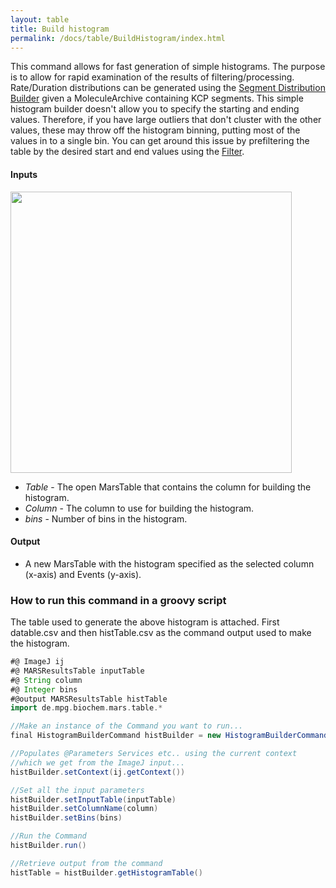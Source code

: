 ```yaml
---
layout: table
title: Build histogram
permalink: /docs/table/BuildHistogram/index.html
---
```

This command allows for fast generation of simple histograms. The purpose is to allow for rapid examination of the results of filtering/processing. Rate/Duration distributions can be generated using the [Segment Distribution Builder](../../kcp/SegmentDistributionBuilder) given a MoleculeArchive containing KCP segments. This simple histogram builder doesn't allow you to specify the starting and ending values. Therefore, if you have large outliers that don't cluster with the other values, these may throw off the histogram binning, putting most of the values in to a single bin. You can get around this issue by prefiltering the table by the desired start and end values using the [Filter](../Filter).


#### Inputs

<img align='center' src='{{site.baseurl}}/docs/table/img/HistogramBuilderDialog.png' width='450' />

* *Table* - The open MarsTable that contains the column for building the histogram.
* *Column* - The column to use for building the histogram.
* *bins* - Number of bins in the histogram.

#### Output

* A new MarsTable with the histogram specified as the selected column (x-axis) and Events (y-axis).

### How to run this command in a groovy script

The table used to generate the above histogram is attached. First datable.csv and then histTable.csv as the command output used to make the histogram.

```groovy
#@ ImageJ ij
#@ MARSResultsTable inputTable
#@ String column
#@ Integer bins
#@output MARSResultsTable histTable
import de.mpg.biochem.mars.table.*

//Make an instance of the Command you want to run...
final HistogramBuilderCommand histBuilder = new HistogramBuilderCommand()

//Populates @Parameters Services etc.. using the current context
//which we get from the ImageJ input...
histBuilder.setContext(ij.getContext())

//Set all the input parameters
histBuilder.setInputTable(inputTable)
histBuilder.setColumnName(column)
histBuilder.setBins(bins)

//Run the Command
histBuilder.run()

//Retrieve output from the command
histTable = histBuilder.getHistogramTable()
```
